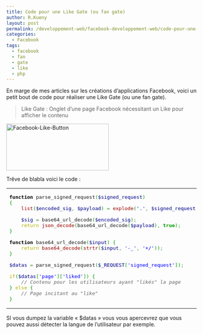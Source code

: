 ```yaml
---
title: Code pour une Like Gate (ou fan gate)
author: R.Kueny
layout: post
permalink: /developpement-web/facebook-developpement-web/code-pour-une-like-gate-ou-fan-gate
categories:
  - Facebook
tags:
  - facebook
  - fan
  - gate
  - like
  - php
---
```

En marge de mes articles sur les créations d&rsquo;applications Facebook, voici un petit bout de code pour réaliser une Like Gate (ou une fan gate).

> Like Gate : Onglet d&rsquo;une page Facebook nécessitant un Like pour afficher le contenu

<a href="http://rkueny.fr/wp-content/uploads/2013/02/Facebook-Like-Button.png" rel="lightbox[1820]"><img class="aligncenter size-full wp-image-1825" alt="Facebook-Like-Button" src="http://rkueny.fr/wp-content/uploads/2013/02/Facebook-Like-Button.png" width="271" height="124" /></a>

Trêve de blabla voici le code :

<div class="wp_syntax">
  <table>
    <tr>
      <td class="code">
        <pre class="php" style="font-family:monospace;"><span style="color: #000000; font-weight: bold;">function</span> parse_signed_request<span style="color: #009900;">&#40;</span><span style="color: #000088;">$signed_request</span><span style="color: #009900;">&#41;</span>
<span style="color: #009900;">&#123;</span>
    <span style="color: #990000;">list</span><span style="color: #009900;">&#40;</span><span style="color: #000088;">$encoded_sig</span><span style="color: #339933;">,</span> <span style="color: #000088;">$payload</span><span style="color: #009900;">&#41;</span> <span style="color: #339933;">=</span> <span style="color: #990000;">explode</span><span style="color: #009900;">&#40;</span><span style="color: #0000ff;">'.'</span><span style="color: #339933;">,</span> <span style="color: #000088;">$signed_request</span><span style="color: #339933;">,</span> <span style="color: #cc66cc;">2</span><span style="color: #009900;">&#41;</span><span style="color: #339933;">;</span>
&nbsp;
    <span style="color: #000088;">$sig</span> <span style="color: #339933;">=</span> base64_url_decode<span style="color: #009900;">&#40;</span><span style="color: #000088;">$encoded_sig</span><span style="color: #009900;">&#41;</span><span style="color: #339933;">;</span>
    <span style="color: #b1b100;">return</span> <span style="color: #990000;">json_decode</span><span style="color: #009900;">&#40;</span>base64_url_decode<span style="color: #009900;">&#40;</span><span style="color: #000088;">$payload</span><span style="color: #009900;">&#41;</span><span style="color: #339933;">,</span> <span style="color: #009900; font-weight: bold;">true</span><span style="color: #009900;">&#41;</span><span style="color: #339933;">;</span>
<span style="color: #009900;">&#125;</span>
&nbsp;
<span style="color: #000000; font-weight: bold;">function</span> base64_url_decode<span style="color: #009900;">&#40;</span><span style="color: #000088;">$input</span><span style="color: #009900;">&#41;</span> <span style="color: #009900;">&#123;</span>
    <span style="color: #b1b100;">return</span> <span style="color: #990000;">base64_decode</span><span style="color: #009900;">&#40;</span><span style="color: #990000;">strtr</span><span style="color: #009900;">&#40;</span><span style="color: #000088;">$input</span><span style="color: #339933;">,</span> <span style="color: #0000ff;">'-_'</span><span style="color: #339933;">,</span> <span style="color: #0000ff;">'+/'</span><span style="color: #009900;">&#41;</span><span style="color: #009900;">&#41;</span><span style="color: #339933;">;</span>
<span style="color: #009900;">&#125;</span>
&nbsp;
<span style="color: #000088;">$datas</span> <span style="color: #339933;">=</span> parse_signed_request<span style="color: #009900;">&#40;</span><span style="color: #000088;">$_REQUEST</span><span style="color: #009900;">&#91;</span><span style="color: #0000ff;">'signed_request'</span><span style="color: #009900;">&#93;</span><span style="color: #009900;">&#41;</span><span style="color: #339933;">;</span>
&nbsp;
<span style="color: #b1b100;">if</span><span style="color: #009900;">&#40;</span><span style="color: #000088;">$datas</span><span style="color: #009900;">&#91;</span><span style="color: #0000ff;">'page'</span><span style="color: #009900;">&#93;</span><span style="color: #009900;">&#91;</span><span style="color: #0000ff;">'liked'</span><span style="color: #009900;">&#93;</span><span style="color: #009900;">&#41;</span> <span style="color: #009900;">&#123;</span>
    <span style="color: #666666; font-style: italic;">// Contenu pour les utilisateurs ayant "likés" la page</span>
<span style="color: #009900;">&#125;</span> <span style="color: #b1b100;">else</span> <span style="color: #009900;">&#123;</span>
    <span style="color: #666666; font-style: italic;">// Page incitant au "like"</span>
<span style="color: #009900;">&#125;</span></pre>
      </td>
    </tr>
  </table>
</div>

SI vous dumpez la variable &laquo;&nbsp;$datas&nbsp;&raquo; vous vous apercevrez que vous pouvez aussi détecter la langue de l&rsquo;utilisateur par exemple.